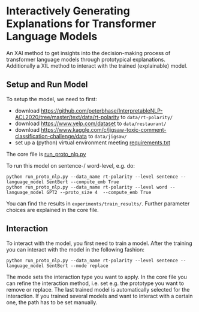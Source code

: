 # Interactively Generating Explanations for Transformer Language Models
An XAI method to get insights into the decision-making process of transformer language models through prototypical explanations. Additionally a XIL method to interact with the trained (explainable) model.

## Setup and Run Model

To setup the model, we need to first:
* download https://github.com/peterbhase/InterpretableNLP-ACL2020/tree/master/text/data/rt-polarity to `data/rt-polarity/`
* download https://www.yelp.com/dataset to `data/restaurant/`
* download https://www.kaggle.com/c/jigsaw-toxic-comment-classification-challenge/data to `data/jigsaw/`
* set up a (python) virtual environment meeting [requirements.txt](requirements.txt)

The core file is [run_proto_nlp.py](run_proto_nlp.py)

To run this model on sentence-/ word-level, e.g. do:
```
python run_proto_nlp.py --data_name rt-polarity --level sentence --language_model SentBert --compute_emb True
python run_proto_nlp.py --data_name rt-polarity --level word --language_model GPT2 --proto_size 4  --compute_emb True
```

You can find the results in `experiments/train_results/`. Further parameter choices are explained in the core file.

## Interaction

To interact with the model, you first need to train a model. After the training you can interact with the model in the following fashion:
```
python run_proto_nlp.py --data_name rt-polarity --level sentence --language_model SentBert --mode replace
```
The mode sets the interaction type you want to apply. In the core file you can refine the interaction method, i.e. set e.g. the prototype you want to remove or replace. The last trained model is automatically selected for the interaction. If you trained several models and want to interact with a certain one, the path has to be set manually.
